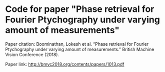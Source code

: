 # Code for paper "Phase retrieval for Fourier Ptychography under varying amount of measurements"

Paper citation: Boominathan, Lokesh et al. “Phase retrieval for Fourier Ptychography under varying amount of measurements.” British Machine Vision Conference (2018).

Paper link: http://bmvc2018.org/contents/papers/1013.pdf
